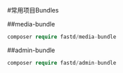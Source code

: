 #常用项目Bundles

##media-bundle

```php
composer require fastd/media-bundle 
```

##admin-bundle

```php
composer require fastd/admin-bundle 
```

##